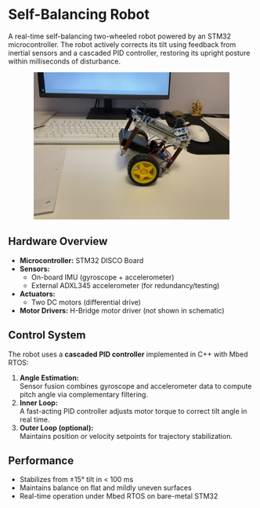 # Self-Balancing Robot

A real-time self-balancing two-wheeled robot powered by an STM32 microcontroller. The robot actively corrects its tilt using feedback from inertial sensors and a cascaded PID controller, restoring its upright posture within milliseconds of disturbance.

<p align="center">
  <img src="https://github.com/inhald/Self-Balancing-Robot/blob/main/chassis_photo.jpg" alt="Balancing Robot" width="400"/>
</p>

## Hardware Overview

- **Microcontroller:** STM32 DISCO Board  
- **Sensors:**  
  - On-board IMU (gyroscope + accelerometer)  
  - External ADXL345 accelerometer (for redundancy/testing)  
- **Actuators:**  
  - Two DC motors (differential drive)  
- **Motor Drivers:** H-Bridge motor driver (not shown in schematic)

## Control System

The robot uses a **cascaded PID controller** implemented in C++ with Mbed RTOS:

1. **Angle Estimation:**  
   Sensor fusion combines gyroscope and accelerometer data to compute pitch angle via complementary filtering.
2. **Inner Loop:**  
   A fast-acting PID controller adjusts motor torque to correct tilt angle in real time.
3. **Outer Loop (optional):**  
   Maintains position or velocity setpoints for trajectory stabilization.

## Performance

- Stabilizes from ±15° tilt in < 100 ms  
- Maintains balance on flat and mildly uneven surfaces  
- Real-time operation under Mbed RTOS on bare-metal STM32
